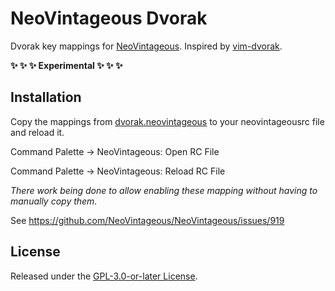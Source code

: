 # NeoVintageous Dvorak

Dvorak key mappings for [NeoVintageous](https://github.com/NeoVintageous/NeoVintageous).  Inspired by [vim-dvorak](https://github.com/agentlewis/vim-dvorak/blob/master/plugin/dvorak.vim).

**:sparkles: :sparkles: :sparkles: Experimental :sparkles: :sparkles: :sparkles:**

## Installation

Copy the mappings from [dvorak.neovintageous](dvorak.neovintageous) to your neovintageousrc file and reload it.

Command Palette → NeoVintageous: Open RC File

Command Palette → NeoVintageous: Reload RC File

*There work being done to allow enabling these mapping without having to manually copy them.*

See https://github.com/NeoVintageous/NeoVintageous/issues/919

## License

Released under the [GPL-3.0-or-later License](LICENSE).

